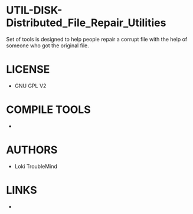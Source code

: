 # UTIL-DISK-Distributed_File_Repair_Utilities
Set of tools is designed to help people repair a corrupt file with the help of someone who got the original file.

LICENSE
===============
* GNU GPL V2

COMPILE TOOLS
===============
* 
 
AUTHORS
===============
* Loki TroubleMind

LINKS
===============
* 
